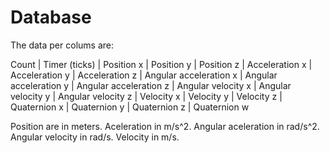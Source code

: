 # Database

The data per colums are:

Count | Timer (ticks) | Position x | Position y | Position z | Acceleration x | Acceleration y | Acceleration z | Angular acceleration x | Angular acceleration y | Angular acceleration z | Angular velocity x | Angular velocity y | Angular velocity z | Velocity x | Velocity y | Velocity z | Quaternion x | Quaternion y | Quaternion z | Quaternion w

Position are in meters.
Aceleration in m/s^2.
Angular aceleration in rad/s^2.
Angular velocity in rad/s.
Velocity in m/s.
